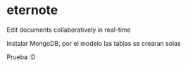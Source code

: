 # eternote

Edit documents collaboratively in real-time

Instalar MongoDB, por el modelo las tablas se crearan solas

Prueba :D
